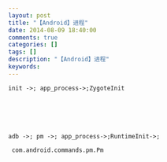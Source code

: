 ```yaml
---
layout: post
title: "【Android】进程"
date: 2014-08-09 18:40:00 
comments: true
categories: []
tags: []
description: "【Android】进程"
keywords: 
---
```



 
  
   
    init ->; app_process->;ZygoteInit
   
  
 
 
  
   
    adb ->; pm ->; app_process->;RuntimeInit->;
    
     com.android.commands.pm.Pm
    
   
  
 


